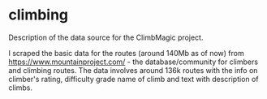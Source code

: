 # climbing

Description of the data source for the ClimbMagic project. 

I scraped the basic data for the routes (around 140Mb as of now) from https://www.mountainproject.com/ - the database/community for climbers and climbing routes. The data involves around 136k routes with the info on climber's rating, difficulty grade name of climb and text with description of climbs.
